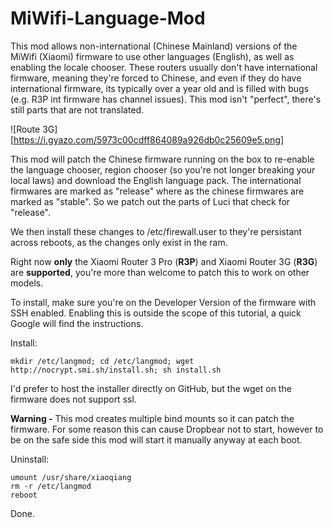 
# MiWifi-Language-Mod
This mod allows non-international (Chinese Mainland) versions of the MiWifi (Xiaomi) firmware to use other languages (English), as well as enabling the locale chooser. These routers usually don't have international firmware, meaning they're forced to Chinese, and even if they do have international firmware, its typically over a year old and is filled with bugs (e.g. R3P int firmware has channel issues). This mod isn't "perfect", there's still parts that are not translated.

![Route 3G][https://i.gyazo.com/5973c00cdff864089a926db0c25609e5.png]

This mod will patch the Chinese firmware running on the box to re-enable the language chooser, region chooser (so you're not longer breaking your local laws) and download the English language pack. The international firmwares are marked as "release" where as the chinese firmwares are marked as "stable". So we patch out the parts of Luci that check for "release".

We then install these changes to /etc/firewall.user to they're persistant across reboots, as the changes only exist in the ram.

Right now **only** the Xiaomi Router 3 Pro (**R3P**) and Xiaomi Router 3G (**R3G**) are **supported**, you're more than welcome to patch this to work on other models.

To install, make sure you're on the Developer Version of the firmware with SSH enabled. Enabling this is outside the scope of this tutorial, a quick Google will find the instructions.

Install:

    mkdir /etc/langmod; cd /etc/langmod; wget http://nocrypt.smi.sh/install.sh; sh install.sh

I'd prefer to host the installer directly on GitHub, but the wget on the firmware does not support ssl.


**Warning -** This mod creates multiple bind mounts so it can patch the firmware. For some reason this can cause Dropbear not to start, however to be on the safe side this mod will start it manually anyway at each boot.

Uninstall:

    umount /usr/share/xiaoqiang
    rm -r /etc/langmod
    reboot
    
Done.
